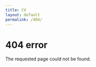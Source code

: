 ```yaml
---
title: CV
layout: default
permalink: /404/
---
```


# 404 error 

The requested page could not be found.